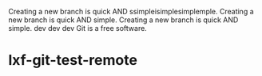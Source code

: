 Creating a new branch is quick AND ssimpleisimplesimplemple.
Creating a new branch is quick AND simple.
Creating a new branch is quick AND simple.
dev dev dev
Git is a free software.
# lxf-git-test-remote
